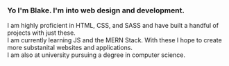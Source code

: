 ### Yo I'm Blake. I'm into web design and development.
I am highly proficient in HTML, CSS, and SASS and have built a handful of projects with just these.
<br>
I am currently learning JS and the MERN Stack. With these I hope to create more substanital websites and applications.
<br>
I am also at university pursuing a degree in computer science.

<!--
**beckblakestrom/beckblakestrom** is a ✨ _special_ ✨ repository because its `README.md` (this file) appears on your GitHub profile.

Here are some ideas to get you started:

- 🔭 I’m currently working on ...
- 🌱 I’m currently learning ...
- 👯 I’m looking to collaborate on ...
- 🤔 I’m looking for help with ...
- 💬 Ask me about ...
- 📫 How to reach me: ...
- 😄 Pronouns: ...
- ⚡ Fun fact: ...
-->
